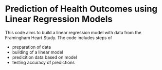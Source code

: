 # Prediction of Health Outcomes using Linear Regression Models 

This code aims to build a linear regression model with data from the Framingham Heart Study. 
The code includes steps of 
* preparation of data
* building of a linear model
* predicition data based on model
* testing accuracy of predictions
